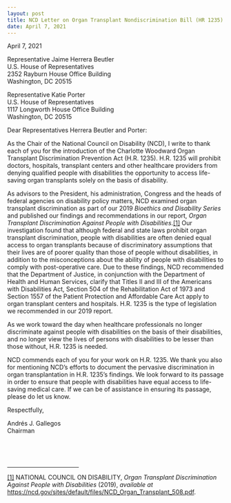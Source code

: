 ```yaml
---
layout: post
title: NCD Letter on Organ Transplant Nondiscrimination Bill (HR 1235)
date: April 7, 2021
---
```

<p>April 7, 2021<p/><p>Representative Jaime Herrera Beutler<br/>U.S. House of Representatives<br/>2352 Rayburn House Office Building<br/>Washington, DC 20515<p/><p>Representative Katie Porter<br/>U.S. House of Representatives<br/>1117 Longworth House Office Building<br/>Washington, DC 20515<p/><p>Dear Representatives Herrera Beutler and Porter:<p/><p>As the Chair of the National Council on Disability (NCD), I write to thank each of you for the introduction of the Charlotte Woodward Organ Transplant Discrimination Prevention Act (H.R. 1235). H.R. 1235 will prohibit doctors, hospitals, transplant centers and other healthcare providers from denying qualified people with disabilities the opportunity to access life-saving organ transplants solely on the basis of disability.</p><p>As advisors to the President, his administration, Congress and the heads of federal agencies on disability policy matters, NCD examined organ transplant discrimination as part of our 2019 <em>Bioethics and Disability Series</em> and published our findings and recommendations in our report, <em>Organ Transplant Discrimination Against People with Disabilities</em>.<a href="#_ftn1" name="_ftnref1" style="background-color: rgb(255, 255, 255);" title="">[1]</a> Our investigation found that although federal and state laws prohibit organ transplant discrimination, people with disabilities are often denied equal access to organ transplants because of discriminatory assumptions that their lives are of poorer quality than those of people without disabilities, in addition to the misconceptions about the ability of people with disabilities to comply with post-operative care. Due to these findings, NCD recommended that the Department of Justice, in conjunction with the Department of Health and Human Services, clarify that Titles II and III of the Americans with Disabilities Act, Section 504 of the Rehabilitation Act of 1973 and Section 1557 of the Patient Protection and Affordable Care Act apply to organ transplant centers and hospitals. H.R. 1235 is the type of legislation we recommended in our 2019 report.</p><p>As we work toward the day when healthcare professionals no longer discriminate against people with disabilities on the basis of their disabilities, and no longer view the lives of persons with disabilities to be lesser than those without, H.R. 1235 is needed.</p><p>NCD commends each of you for your work on H.R. 1235. We thank you also for mentioning NCD&rsquo;s efforts to document the pervasive discrimination in organ transplantation in H.R. 1235&rsquo;s findings. We look forward to its passage in order to ensure that people with disabilities have equal access to life-saving medical care. If we can be of assistance in ensuring its passage, please do let us know.</p><p>Respectfully,</p><p>Andrés J. Gallegos<br/>Chairman</p><p>&nbsp;</p><div><br clear="all" /><hr align="left" size="1" width="33%" /><div id="ftn1"><p><a href="#_ftnref1" name="_ftn1" title="">[1]</a> NATIONAL COUNCIL ON DISABILITY, <em>Organ Transplant Discrimination Against People with Disabilities </em>(2019), <em>available at</em> <a href="https://ncd.gov/sites/default/files/NCD_Organ_Transplant_508.pdf">https://ncd.gov/sites/default/files/NCD_Organ_Transplant_508.pdf</a>.</p><p>&nbsp;</p></div></div><p>&nbsp;</p>